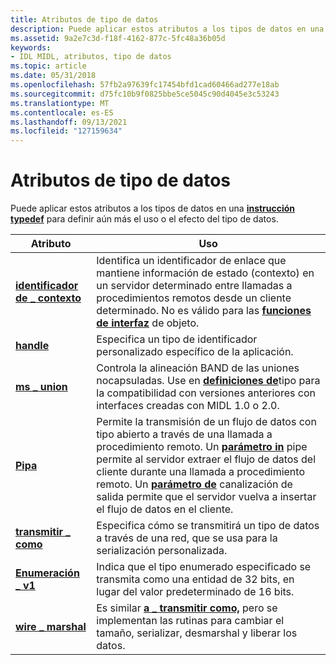 ```yaml
---
title: Atributos de tipo de datos
description: Puede aplicar estos atributos a los tipos de datos en una instrucción typedef para definir aún más el uso o el efecto del tipo de datos.
ms.assetid: 9a2e7c3d-f18f-4162-877c-5fc48a36b05d
keywords:
- IDL MIDL, atributos, tipo de datos
ms.topic: article
ms.date: 05/31/2018
ms.openlocfilehash: 57fb2a97639fc17454bfd1cad60466ad277e18ab
ms.sourcegitcommit: d75fc10b9f0825bbe5ce5045c90d4045e3c53243
ms.translationtype: MT
ms.contentlocale: es-ES
ms.lasthandoff: 09/13/2021
ms.locfileid: "127159634"
---
```

# <a name="data-type-attributes"></a>Atributos de tipo de datos

Puede aplicar estos atributos a los tipos de datos en una [**instrucción typedef**](typedef.md) para definir aún más el uso o el efecto del tipo de datos.



| Atributo                                 | Uso                                                                                                                                                                                                                                                                                                                      |
|-------------------------------------------|----------------------------------------------------------------------------------------------------------------------------------------------------------------------------------------------------------------------------------------------------------------------------------------------------------------------------|
| [**identificador de \_ contexto**](context-handle.md) | Identifica un identificador de enlace que mantiene información de estado (contexto) en un servidor determinado entre llamadas a procedimientos remotos desde un cliente determinado. No es válido para las [**funciones de interfaz**](object.md) de objeto.                                                                                                         |
| [**handle**](handle.md)                  | Especifica un tipo de identificador personalizado específico de la aplicación.                                                                                                                                                                                                                                                                |
| [**ms \_ union**](-ms-union.md)            | Controla la alineación BAND de las uniones nocapsuladas. Use en [**definiciones de**](typedef.md)tipo para la compatibilidad con versiones anteriores con interfaces creadas con MIDL 1.0 o 2.0.                                                                                                                                                            |
| [**Pipa**](pipe.md)                      | Permite la transmisión de un flujo de datos con tipo abierto a través de una llamada a procedimiento remoto. Un [**parámetro in**](in.md) pipe permite al servidor extraer el flujo de datos del cliente durante una llamada a procedimiento remoto. Un [**parámetro de**](-out.md) canalización de salida permite que el servidor vuelva a insertar el flujo de datos en el cliente. |
| [**transmitir \_ como**](transmit-as.md)       | Especifica cómo se transmitirá un tipo de datos a través de una red, que se usa para la serialización personalizada.                                                                                                                                                                                                                                  |
| [**Enumeración \_ v1**](v1-enum.md)               | Indica que el tipo enumerado especificado se transmita como una entidad de 32 bits, en lugar del valor predeterminado de 16 bits.                                                                                                                                                                                                              |
| [**wire \_ marshal**](wire-marshal.md)     | Es similar [**a \_ transmitir como,**](transmit-as.md) pero se implementan las rutinas para cambiar el tamaño, serializar, desmarshal y liberar los datos.                                                                                                                                                                                              |



 

 

 




